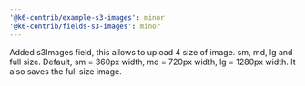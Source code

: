 ```yaml
---
'@k6-contrib/example-s3-images': minor
'@k6-contrib/fields-s3-images': minor
---
```


Added s3Images field, this allows to upload 4 size of image. sm, md, lg and full size. Default, sm = 360px width, md = 720px width, lg = 1280px width. It also saves the full size image.

